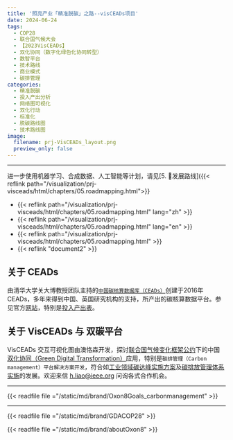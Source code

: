 ```yaml
---
title: '照亮产业「精准脱碳」之路--visCEADs项目'
date: 2024-06-24
tags:
  - COP28
  - 联合国气候大会
  - 【2023VisCEADs】
  - 双化协同（数字化绿色化协同转型）
  - 数智平台
  - 技术路线
  - 商业模式
  - 碳排管理
categories:
  - 精准脱碳
  - 投入产出分析
  - 网络图可视化
  - 双化行动
  - 标准化
  - 脱碳路线图
  - 技术路线图
image:
  filename: prj-VisCEADs_layout.png
  preview_only: false
---
```



-----
进一步使用机器学习、合成数据、人工智能等计划，请见[5. 🧭发展路线]({{< reflink path="/visualization/prj-visceads/html/chapters/05.roadmapping.html">}}

* {{< reflink path="/visualization/prj-visceads/html/chapters/05.roadmapping.html" lang="zh" >}}
* {{< reflink path="/visualization/prj-visceads/html/chapters/05.roadmapping.html" lang="en" >}}
* {{< reflink path="/visualization/prj-visceads/html/chapters/05.roadmapping.html" >}}
* {{< reflink "document2" >}}
## 关于 CEADs

由清华大学关大博教授团队主持的[``中国碳核算数据库（CEADs）``](https://www.ceads.net.cn/)创建于2016年 CEADs，多年来得到中国、英国研究机构的支持，所产出的碳核算数据平台。参见官方[网站](https://www.ceads.net.cn/)，特别是[投入产出表](https://www.ceads.net.cn/data/input_output_tables/)。

## 关于 VisCEADs 与 双碳平台

VisCEADs 交互可视化图由澳恪森开发，探讨[联合国气候变化框架公约](https://unfccc.int/sites/default/files/convchin.pdf)下的中国[双化协同（Green Digital Transformation）](https://m.gmw.cn/2023-02/26/content_1303295710.htm)应用，特别是``碳排管理（Carbon management）平台解决方案开发``，符合如[工业领域碳达峰实施方案](https://www.gov.cn/gongbao/content/2022/content_5717004.htm)及[碳排放管理体系实施](http://bzh.scjgj.beijing.gov.cn/bzh/apifile/file/2021/20210325/f4451779-29b3-491d-ac72-cfe29b5f53b2.PDF)的发展。欢迎来信 h.liao@ieee.org 问询各式合作机会。

---

{{< readfile file ="/static/md/brand/Oxon8Goals_carbonmanagement" >}}

---

{{< readfile file ="/static/md/brand/GDACOP28" >}}

{{< readfile file ="/static/md/brand/aboutOxon8" >}}
